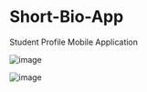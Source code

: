 # Short-Bio-App
Student Profile Mobile Application

![image](https://github.com/user-attachments/assets/86dcc18a-24b2-4b86-b4d1-bac3e98f7126)

![image](https://github.com/user-attachments/assets/67765451-2d4f-4b89-b14e-8fba87f452b8)
